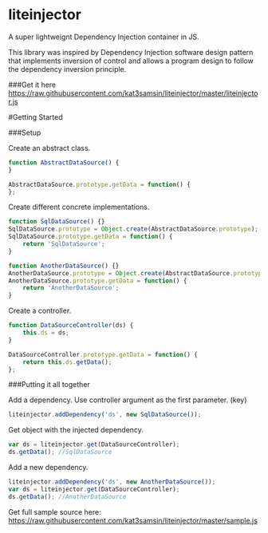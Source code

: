 liteinjector
============

A super lightweignt Dependency Injection container in JS.

This library was inspired by Dependency Injection software design pattern that implements inversion of control and allows a program design to follow the dependency inversion principle.

###Get it here
https://raw.githubusercontent.com/kat3samsin/liteinjector/master/liteinjector.js

#Getting Started

###Setup

Create an abstract class.
```js
function AbstractDataSource() {
}

AbstractDataSource.prototype.getData = function() {
};
```

Create different concrete implementations.
```js
function SqlDataSource() {}
SqlDataSource.prototype = Object.create(AbstractDataSource.prototype);
SqlDataSource.prototype.getData = function() { 
    return 'SqlDataSource'; 
}

function AnotherDataSource() {}
AnotherDataSource.prototype = Object.create(AbstractDataSource.prototype);
AnotherDataSource.prototype.getData = function() { 
    return 'AnotherDataSource'; 
}
```

Create a controller.
```js
function DataSourceController(ds) {
    this.ds = ds;
}

DataSourceController.prototype.getData = function() {
    return this.ds.getData();
};
```

###Putting it all together

Add a dependency. 
Use controller argument as the first parameter. (key)
```js
liteinjector.addDependency('ds', new SqlDataSource());
```

Get object with the injected dependency.
```js
var ds = liteinjector.get(DataSourceController);
ds.getData(); //SqlDataSource
```

Add a new dependency. 
```js
liteinjector.addDependency('ds', new AnotherDataSource());
var ds = liteinjector.get(DataSourceController);
ds.getData(); //AnotherDataSource
```

Get full sample source here:
https://raw.githubusercontent.com/kat3samsin/liteinjector/master/sample.js
